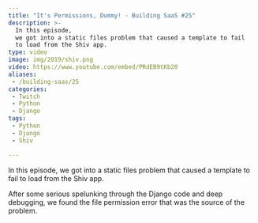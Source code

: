 ```yaml
---
title: "It's Permissions, Dummy! - Building SaaS #25"
description: >-
  In this episode,
  we got into a static files problem that caused a template to fail
  to load from the Shiv app.
type: video
image: img/2019/shiv.png
video: https://www.youtube.com/embed/PRdEB9tKb20
aliases:
 - /building-saas/25
categories:
 - Twitch
 - Python
 - Django
tags:
 - Python
 - Django
 - Shiv

---
```


In this episode,
we got into a static files problem that caused a template to fail
to load from the Shiv app.

After some serious spelunking through the Django code and deep debugging,
we found the file permission error that was the source of the problem.
